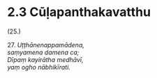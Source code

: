 # 2.3 Cūḷapanthakavatthu

(25.)

27\. _Uṭṭhānenappamādena,_  
_saṃyamena damena ca;_  
_Dīpaṃ kayirātha medhāvī,_  
_yaṃ ogho nābhikīrati._

